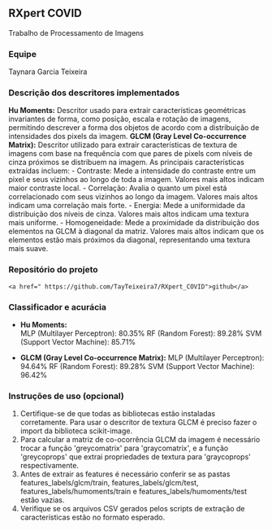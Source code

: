 ## **RXpert COVID**
Trabalho de Processamento de Imagens

### **Equipe**
Taynara Garcia Teixeira

### **Descrição dos descritores implementados**
 **Hu Moments:** 
    Descritor usado para extrair características geométricas invariantes de forma, como posição, escala e rotação de imagens, permitindo descrever a forma dos objetos de acordo com a distribuição de intensidades dos pixels da imagem.
 **GLCM (Gray Level Co-occurrence Matrix):** 
    Descritor utilizado para extrair características de textura de imagens com base na frequência com que pares de pixels com níveis de cinza próximos se distribuem na imagem. As principais características extraídas incluem:
    - Contraste: Mede a intensidade do contraste entre um pixel e seus vizinhos ao longo de toda a imagem. Valores mais altos indicam maior contraste local.
    - Correlação: Avalia o quanto um pixel está correlacionado com seus vizinhos ao longo da imagem. Valores mais altos indicam uma correlação mais forte.
    - Energia: Mede a uniformidade da distribuição dos níveis de cinza. Valores mais altos indicam uma textura mais uniforme.
    - Homogeneidade: Mede a proximidade da distribuição dos elementos na GLCM à diagonal da matriz. Valores mais altos indicam que os elementos estão mais próximos da diagonal, representando uma textura mais suave.

### **Repositório do projeto**
    <a href=" https://github.com/TayTeixeira7/RXpert_COVID">github</a>

### **Classificador e acurácia**


- **Hu Moments:**   
    MLP (Multilayer Perceptron): 80.35%
    RF (Random Forest): 89.28%
    SVM (Support Vector Machine): 85.71%

- **GLCM (Gray Level Co-occurrence Matrix):** 
    MLP (Multilayer Perceptron): 94.64%
    RF (Random Forest): 89.28%
    SVM (Support Vector Machine): 96.42%


### **Instruções de uso (opcional)**
1. Certifique-se de que todas as bibliotecas estão instaladas corretamente. Para usar o descritor de textura GLCM é preciso fazer o import da biblioteca scikit-image.
2. Para calcular a matriz de co-ocorrência GLCM da imagem é
necessário trocar a função 'greycomatrix' para 'graycomatrix', e a função 'greycoprops' que extrai propriedades de textura para 'graycoprops' respectivamente.
3. Antes de extrair as features é necessário conferir
 se as pastas features_labels/glcm/train, features_labels/glcm/test, features_labels/humoments/train e features_labels/humoments/test estão vazias.
4. Verifique se os arquivos CSV gerados pelos scripts de extração de características estão no formato esperado.
